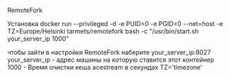RemoteFork

Установка
docker run --privileged -d -e PUID=0 -e PGID=0 --net=host -e TZ=Europe/Helsinki tarmets/remotefork bash -c "/usr/bin/start.sh your_server_ip 1000"

чтобы зайти в настройки RemoteFork наберите your_server_ip:8027
your_server_ip - адрес машины на которую ставится этот контейнер
1000 - Время очистки кеша acestream в секундах
TZ='timezone'
